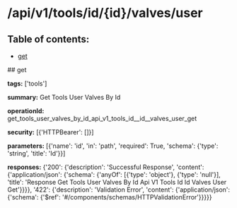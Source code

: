 # /api/v1/tools/id/{id}/valves/user

## Table of contents:
- [get](#get)

<a name="get" />
## get

**tags:** ['tools']

**summary:** Get Tools User Valves By Id

**operationId:** get_tools_user_valves_by_id_api_v1_tools_id__id__valves_user_get

**security:** [{'HTTPBearer': []}]

**parameters:** [{'name': 'id', 'in': 'path', 'required': True, 'schema': {'type': 'string', 'title': 'Id'}}]

**responses:** {'200': {'description': 'Successful Response', 'content': {'application/json': {'schema': {'anyOf': [{'type': 'object'}, {'type': 'null'}], 'title': 'Response Get Tools User Valves By Id Api V1 Tools Id  Id  Valves User Get'}}}}, '422': {'description': 'Validation Error', 'content': {'application/json': {'schema': {'$ref': '#/components/schemas/HTTPValidationError'}}}}}

